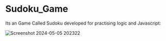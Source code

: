# Sudoku_Game
Its an Game Called Sudoku developed for practising logic and Javascript:

![Screenshot 2024-05-05 202322](https://github.com/shubhamraikwar9672/suduko_game_shubham/assets/161449873/597d4283-5469-49f0-8eb3-f51bd761016c)

